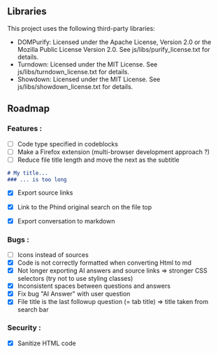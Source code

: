 ## Libraries
This project uses the following third-party libraries:

- DOMPurify: Licensed under the Apache License, Version 2.0 or the Mozilla Public License Version 2.0. See js/libs/purify_license.txt for details.
- Turndown: Licensed under the MIT License. See js/libs/turndown_license.txt for details.
- Showdown: Licensed under the MIT License. See js/libs/showdown_license.txt for details.

## Roadmap
### Features :
- [ ] Code type specified in codeblocks
- [ ] Make a Firefox extension (multi-browser development approach ?)
- [ ] Reduce file title length and move the next as the subtitle
```md
# My title...
### ... is too long
```
- [x] Export source links
- [x] Link to the Phind original search on the file top
- [x] Export conversation to markdown


### Bugs :
- [ ] Icons instead of sources
- [x] Code is not correctly formatted when converting Html to md 
- [x] Not longer exporting AI answers and source links
     => stronger CSS selectors (try not to use styling classes)
- [x] Inconsistent spaces between questions and answers
- [x] Fix bug "AI Answer" with user question
- [x] File title is the last followup question (= tab title)
     => title taken from search bar

### Security :
-[x] Sanitize HTML code

